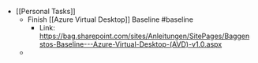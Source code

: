 - [[Personal Tasks]]
	- Finish [[Azure Virtual Desktop]] Baseline #baseline
		- Link: https://bag.sharepoint.com/sites/Anleitungen/SitePages/Baggenstos-Baseline---Azure-Virtual-Desktop-(AVD)-v1.0.aspx
	-